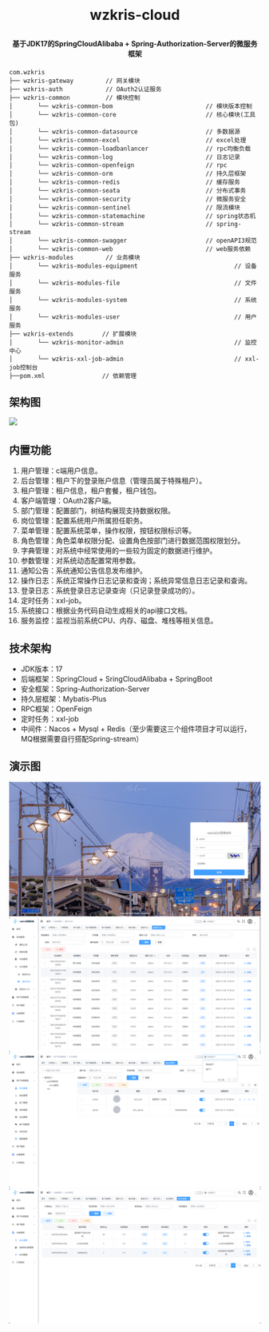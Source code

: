 <h1 align="center" style="margin: 30px 0 30px; font-weight: bold;">wzkris-cloud</h1>
<h4 align="center">基于JDK17的SpringCloudAlibaba + Spring-Authorization-Server的微服务框架</h4>

~~~
com.wzkris     
├── wzkris-gateway         // 网关模块 
├── wzkris-auth            // OAuth2认证服务
├── wzkris-common          // 模块控制
│       └── wzkris-common-bom                          // 模块版本控制
│       └── wzkris-common-core                         // 核心模块(工具包)
│       └── wzkris-common-datasource                   // 多数据源
│       └── wzkris-common-excel                        // excel处理
│       └── wzkris-common-loadbanlancer                // rpc均衡负载
│       └── wzkris-common-log                          // 日志记录
│       └── wzkris-common-openfeign                    // rpc
│       └── wzkris-common-orm                          // 持久层框架
│       └── wzkris-common-redis                        // 缓存服务
│       └── wzkris-common-seata                        // 分布式事务
│       └── wzkris-common-security                     // 微服务安全
│       └── wzkris-common-sentinel                     // 限流模块
│       └── wzkris-common-statemachine                 // spring状态机
│       └── wzkris-common-stream                       // spring-stream
│       └── wzkris-common-swagger                      // openAPI3规范
│       └── wzkris-common-web                          // web服务依赖
├── wzkris-modules         // 业务模块
│       └── wzkris-modules-equipment                           // 设备服务 
│       └── wzkris-modules-file                                // 文件服务 
│       └── wzkris-modules-system                              // 系统服务 
│       └── wzkris-modules-user                                // 用户服务 
├── wzkris-extends        // 扩展模块
│       └── wzkris-monitor-admin                               // 监控中心 
│       └── wzkris-xxl-job-admin                               // xxl-job控制台 
├──pom.xml                // 依赖管理
~~~

## 架构图

<img src="https://oscimg.oschina.net/oscnet/up-82e9722ecb846786405a904bafcf19f73f3.png"/>

## 内置功能

1. 用户管理：c端用户信息。
2. 后台管理：租户下的登录账户信息（管理员属于特殊租户）。
2. 租户管理：租户信息，租户套餐，租户钱包。
2. 客户端管理：OAuth2客户端。
3. 部门管理：配置部门，树结构展现支持数据权限。
4. 岗位管理：配置系统用户所属担任职务。
5. 菜单管理：配置系统菜单，操作权限，按钮权限标识等。
6. 角色管理：角色菜单权限分配、设置角色按部门进行数据范围权限划分。
7. 字典管理：对系统中经常使用的一些较为固定的数据进行维护。
8. 参数管理：对系统动态配置常用参数。
9. 通知公告：系统通知公告信息发布维护。
10. 操作日志：系统正常操作日志记录和查询；系统异常信息日志记录和查询。
11. 登录日志：系统登录日志记录查询（只记录登录成功的）。
13. 定时任务：xxl-job。
14. 系统接口：根据业务代码自动生成相关的api接口文档。
15. 服务监控：监视当前系统CPU、内存、磁盘、堆栈等相关信息。

## 技术架构

- JDK版本：17
- 后端框架：SpringCloud + SringCloudAlibaba + SpringBoot
- 安全框架：Spring-Authorization-Server
- 持久层框架：Mybatis-Plus
- RPC框架：OpenFeign
- 定时任务：xxl-job
- 中间件：Nacos + Mysql + Redis（至少需要这三个组件项目才可以运行，MQ根据需要自行搭配Spring-stream）

## 演示图

![img.png](img.png)
![img_1.png](img_1.png)
![img_2.png](img_2.png)
![img_3.png](img_3.png)



